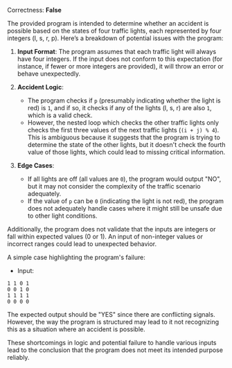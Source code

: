 Correctness: **False**

The provided program is intended to determine whether an accident is possible based on the states of four traffic lights, each represented by four integers (l, s, r, p). Here’s a breakdown of potential issues with the program:

1. **Input Format**: The program assumes that each traffic light will always have four integers. If the input does not conform to this expectation (for instance, if fewer or more integers are provided), it will throw an error or behave unexpectedly.

2. **Accident Logic**:
   - The program checks if `p` (presumably indicating whether the light is red) is `1`, and if so, it checks if any of the lights (l, s, r) are also `1`, which is a valid check.
   - However, the nested loop which checks the other traffic lights only checks the first three values of the next traffic lights (`(i + j) % 4`). This is ambiguous because it suggests that the program is trying to determine the state of the other lights, but it doesn't check the fourth value of those lights, which could lead to missing critical information.

3. **Edge Cases**:
   - If all lights are off (all values are `0`), the program would output "NO", but it may not consider the complexity of the traffic scenario adequately.
   - If the value of `p` can be `0` (indicating the light is not red), the program does not adequately handle cases where it might still be unsafe due to other light conditions.

Additionally, the program does not validate that the inputs are integers or fall within expected values (0 or 1). An input of non-integer values or incorrect ranges could lead to unexpected behavior. 

A simple case highlighting the program's failure:
- Input:
```
1 1 0 1
0 0 1 0
1 1 1 1
0 0 0 0
```
The expected output should be "YES" since there are conflicting signals. However, the way the program is structured may lead to it not recognizing this as a situation where an accident is possible.

These shortcomings in logic and potential failure to handle various inputs lead to the conclusion that the program does not meet its intended purpose reliably.
